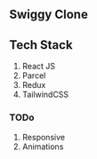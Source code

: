 ## Swiggy Clone

## Tech Stack
1. React JS
2. Parcel
3. Redux
4. TailwindCSS

### TODo
1. Responsive
3. Animations